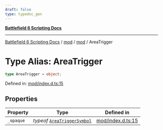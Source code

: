 ```yaml
---
draft: false
type: typedoc_gen
---
```


[**Battlefield 6 Scripting Docs**](../../../_index.md)

***

[Battlefield 6 Scripting Docs](../../../_index.md) / [mod](../../_index.md) / [mod](../_index.md) / AreaTrigger

# Type Alias: AreaTrigger

```ts
type AreaTrigger = object;
```

Defined in: [mod/index.d.ts:15](https://github.com/battlefield-portal-community/portal-docs/blob/6d87e21c5922a3efb03c634dbe98e5fe6e797672/generators/santiago/mod/index.d.ts#L15)

## Properties

| Property | Type | Defined in |
| ------ | ------ | ------ |
| <a id="_opaque"></a> `_opaque` | *typeof* [`AreaTriggerSymbol`](../AreaTriggerSymbol/_index.md) | [mod/index.d.ts:15](https://github.com/battlefield-portal-community/portal-docs/blob/6d87e21c5922a3efb03c634dbe98e5fe6e797672/generators/santiago/mod/index.d.ts#L15) |
